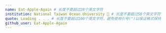 ```yaml
---
name: Eat-Apple-Again # 长度不要超过28个英文字符
institution: National Taiwan Ocean University 🚩 # 长度不要超过58个英文字符
quote: Loading . . . # 长度不要超过100个英文字符，避免使用引号(")以保证格式保持不变。
github_user: Eat-Apple-Again
---
```

